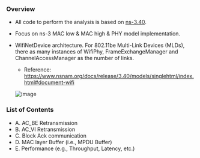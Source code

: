### Overview
* All code to perform the analysis is based on [ns-3.40](https://www.nsnam.org/releases/ns-3-40/).
* Focus on ns-3 MAC low & MAC high & PHY model implementation.
* WifiNetDevice architecture. For 802.11be Multi-Link Devices (MLDs), there as many instances of WifiPhy, FrameExchangeManager and ChannelAccessManager as the number of links.
  * Reference: https://www.nsnam.org/docs/release/3.40/models/singlehtml/index.html#document-wifi
    
  ![image](https://www.nsnam.org/docs/release/3.40/models/singlehtml/_images/WifiArchitecture.png)

### List of Contents
* A. AC_BE Retransmission
* B. AC_VI Retransmission
* C. Block Ack communication
* D. MAC layer Buffer (i.e., MPDU Buffer)
* E. Performance (e.g., Throughput, Latency, etc.)
